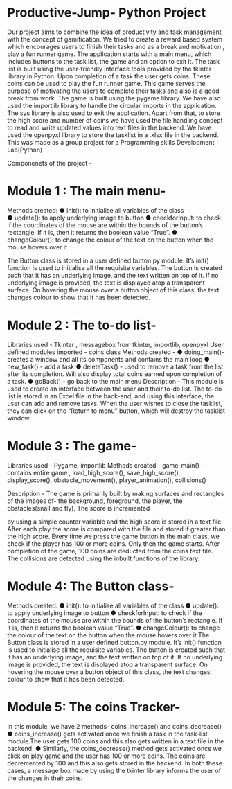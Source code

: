 # Productive-Jump- Python Project 
Our project aims to combine the idea of productivity and task management with the concept of gamification. We tried to create a reward based system which encourages users to finish their tasks and as a break and motivation , play a fun runner game.
The application starts with a main menu, which includes buttons to the task list, the game and an option to exit it.
The task list is built using the user-friendly interface tools provided by the tkinter library in Python. Upon completion of a task the user gets coins. These coins can be used to play the fun runner game. This game serves the purpose of motivating the users to complete their tasks and also is a good break from work.
The game is built using the pygame library. We have also used the importlib library to handle the circular imports in the application. The sys library is also used to exit the application. Apart from that, to store the high score and number of coins we have used the file handling concept to read and write updated values into text files in the backend. We have used the openpyxl library to store the tasklist in a .xlsx file in the backend.
This was made as a group project for a Programming skills Development Lab(Python)

Componenets of the project -

# Module 1 : The main menu-

Methods created:
 ● init(): to initialise all variables of the class  
 ● update(): to apply underlying image to button
 ● checkforInput: to check if the coordinates of the mouse are within the bounds of the button’s rectangle. If it is, then it returns the boolean value “True”.
 ● changeColour(): to change the colour of the text on the button when the mouse hovers over it

The Button class is stored in a user defined button.py module. It’s init() function is used to initialise all the requisite variables. The button is created such that it has an underlying image, and the text written on top of it. If no underlying image is provided, the text is displayed atop a transparent surface. On hovering the mouse over a button object of this class, the text changes colour to show that it has been detected.
# Module 2 : The to-do list-

Libraries used - Tkinter , messagebox from tkinter, importlib, openpyxl
User defined modules imported - coins class
Methods created -
 ● doing_main()-creates a window and all its components and contains the main loop
 ● new_task() - add a task
 ● deleteTask() - used to remove a task from the list after its completion. Will also display total coins earned upon completion of a task.
 ● goBack() - go back to the main menu
Description - This module is used to create an interface between the user and their to-do list. The to-do list is stored in an Excel file in the back-end, and using this interface, the user can add and remove tasks. When the user wishes to close the tasklist, they can click on the “Return to menu” button, which will destroy the tasklist window.

# Module 3 : The game-

Libraries used - Pygame, importlib
Methods created - game_main() - contains entire game , load_high_score(), save_high_score(), display_score(), obstacle_movement(), player_animation(), collisions()

 Description - The game is primarily built by making surfaces and rectangles of the images of- the background, foreground, the player, the obstacles(snail and fly).
The score is incremented

by using a simple counter variable and the high score is stored in a text file. After each play the score is compared with the file and stored if greater than the high score.
Every time we press the game button in the main class, we check if the player has 100 or more coins. Only then the game starts. After completion of the game, 100 coins are deducted from the coins text file. The collisions are detected using the inbuilt functions of the library.

# Module 4: The Button class-

Methods created:
 ● init(): to initialise all variables of the class
 ● update(): to apply underlying image to button
 ● checkforInput: to check if the coordinates of the mouse are within the bounds of the button’s rectangle. If it is, then it returns the boolean value “True”.
 ● changeColour(): to change the colour of the text on the button when the mouse hovers over it
The Button class is stored in a user defined button.py module. It’s init() function is used to initialise all the requisite variables. The button is created such that it has an underlying image, and the text written on top of it. If no underlying image is provided, the text is displayed atop a transparent surface. On hovering the mouse over a button object of this class, the text changes colour to show that it has been detected.

# Module 5: The coins Tracker-

In this module, we have 2 methods- coins_increase() and coins_decrease()
● coins_increase() gets activated once we finish a task in the task-list module.The user gets 100 coins and this also gets written in a text file in the backend.
● Similarly, the coins_decrease() method gets activated once we click on play game and the user has 100 or more coins. The coins are decremented by 100 and this also gets stored in the backend.
In both these cases, a message box made by using the tkinter library informs the user of the changes in their coins.
